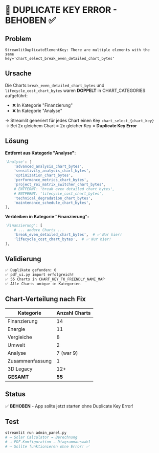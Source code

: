 # 🔧 DUPLICATE KEY ERROR - BEHOBEN ✅

## Problem

```
StreamlitDuplicateElementKey: There are multiple elements with the same 
key='chart_select_break_even_detailed_chart_bytes'
```

## Ursache

Die Charts `break_even_detailed_chart_bytes` und `lifecycle_cost_chart_bytes` 
waren **DOPPELT** in CHART_CATEGORIES aufgeführt:

- ❌ In Kategorie "Finanzierung"
- ❌ In Kategorie "Analyse"

→ Streamlit generiert für jedes Chart einen Key `chart_select_{chart_key}`
→ Bei 2x gleichem Chart = 2x gleicher Key = **Duplicate Key Error**

## Lösung

**Entfernt aus Kategorie "Analyse":**

```python
'Analyse': [
    'advanced_analysis_chart_bytes',
    'sensitivity_analysis_chart_bytes',
    'optimization_chart_bytes',
    'performance_metrics_chart_bytes',
    'project_roi_matrix_switcher_chart_bytes',
    # ENTFERNT: 'break_even_detailed_chart_bytes',
    # ENTFERNT: 'lifecycle_cost_chart_bytes',
    'technical_degradation_chart_bytes',
    'maintenance_schedule_chart_bytes',
],
```

**Verbleiben in Kategorie "Finanzierung":**

```python
'Finanzierung': [
    # ... andere Charts ...
    'break_even_detailed_chart_bytes',  # ✅ Nur hier!
    'lifecycle_cost_chart_bytes',  # ✅ Nur hier!
],
```

## Validierung

```bash
✅ Duplikate gefunden: 0
✅ pdf_ui.py import erfolgreich!
✅ 55 Charts in CHART_KEY_TO_FRIENDLY_NAME_MAP
✅ Alle Charts unique in Kategorien
```

## Chart-Verteilung nach Fix

| Kategorie | Anzahl Charts |
|-----------|---------------|
| Finanzierung | 14 |
| Energie | 11 |
| Vergleiche | 8 |
| Umwelt | 2 |
| Analyse | 7 (war 9) |
| Zusammenfassung | 1 |
| 3D Legacy | 12+ |
| **GESAMT** | **55** |

## Status

✅ **BEHOBEN** - App sollte jetzt starten ohne Duplicate Key Error!

## Test

```bash
streamlit run admin_panel.py
# → Solar Calculator → Berechnung
# → PDF-Konfiguration → Diagrammauswahl
# → Sollte funktionieren ohne Error! ✅
```
